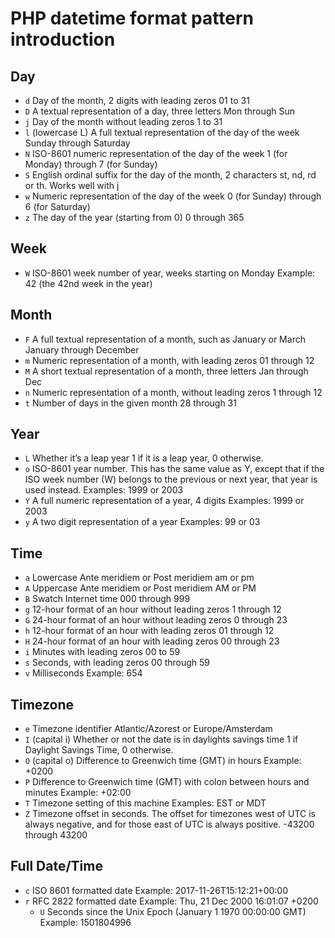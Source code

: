 # PHP datetime format pattern introduction

## Day
- `d`	Day of the month, 2 digits with leading zeros	01 to 31
- `D`	A textual representation of a day, three letters	Mon through Sun
- `j`	Day of the month without leading zeros	1 to 31
- `l` (lowercase L)	A full textual representation of the day of the week	Sunday through Saturday
- `N`	ISO-8601 numeric representation of the day of the week	1 (for Monday) through 7 (for Sunday)
- `S`	English ordinal suffix for the day of the month, 2 characters	st, nd, rd or th. Works well with j
- `w`	Numeric representation of the day of the week	0 (for Sunday) through 6 (for Saturday)
- `z`	The day of the year (starting from 0)	0 through 365


## Week
- `W`	ISO-8601 week number of year, weeks starting on Monday	Example: 42 (the 42nd week in the year)

## Month
- `F` A full textual representation of a month, such as January or March	January through December
- `m` Numeric representation of a month, with leading zeros	01 through 12
- `M` A short textual representation of a month, three letters	Jan through Dec
- `n` Numeric representation of a month, without leading zeros	1 through 12
- `t` Number of days in the given month	28 through 31

## Year
- `L` Whether it’s a leap year	1 if it is a leap year, 0 otherwise.
- `o` ISO-8601 year number. This has the same value as Y, except that if the ISO week number (W) belongs to the previous or next year, that year is used instead.	Examples: 1999 or 2003
- `Y` A full numeric representation of a year, 4 digits	Examples: 1999 or 2003
- `y` A two digit representation of a year	Examples: 99 or 03

## Time
- `a` Lowercase Ante meridiem or Post meridiem	am or pm
- `A` Uppercase Ante meridiem or Post meridiem	AM or PM
- `B` Swatch Internet time	000 through 999
- `g` 12-hour format of an hour without leading zeros	1 through 12
- `G` 24-hour format of an hour without leading zeros	0 through 23
- `h` 12-hour format of an hour with leading zeros	01 through 12
- `H` 24-hour format of an hour with leading zeros	00 through 23
- `i` Minutes with leading zeros	00 to 59
- `s` Seconds, with leading zeros	00 through 59
- `v` Milliseconds	Example: 654

## Timezone
- `e` Timezone identifier	Atlantic/Azorest or Europe/Amsterdam
- `I` (capital i)	Whether or not the date is in daylights savings time	1 if Daylight Savings Time, 0 otherwise.
- `O` (capital o)	Difference to Greenwich time (GMT) in hours	Example: +0200
- `P` Difference to Greenwich time (GMT) with colon between hours and minutes	Example: +02:00
- `T` Timezone setting of this machine	Examples: EST or MDT
- `Z` Timezone offset in seconds. The offset for timezones west of UTC is always negative, and for those east of UTC is always positive.	-43200 through 43200

## Full Date/Time
- `c` ISO 8601 formatted date	Example: 2017-11-26T15:12:21+00:00
- `r` RFC 2822 formatted date	Example: Thu, 21 Dec 2000 16:01:07 +0200
    - `U` Seconds since the Unix Epoch (January 1 1970 00:00:00 GMT)	Example: 1501804996